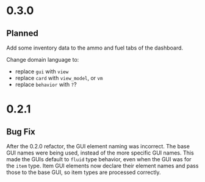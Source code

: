 # 0.3.0

## Planned
Add some inventory data to the ammo and fuel tabs of the dashboard.

Change domain language to:
- replace `gui` with `view`
- replace `card` with `view_model`, or `vm`
- replace `behavior` with `?`?

# 0.2.1

## Bug Fix
After the 0.2.0 refactor, the GUI element naming was incorrect.
The base GUI names were being used, instead of the more specific GUI names.
This made the GUIs default to `fluid` type behavior, even when the GUI was for the `item` type.
Item GUI elements now declare their element names and pass those to the base GUI, so item types are processed correctly.
